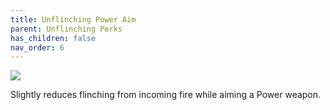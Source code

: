 ```yaml
---
title: Unflinching Power Aim
parent: Unflinching Perks
has_children: false
nav_order: 6
---
```


![](https://bungie.net/common/destiny2_content/icons/f6fb2ba842d8ba9df56fcef0c5bc0946.png)

Slightly reduces flinching from incoming fire while aiming a Power weapon.
